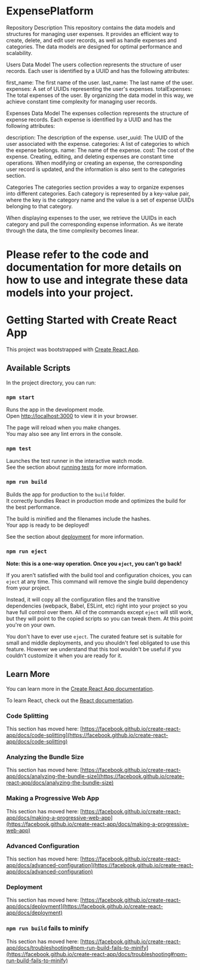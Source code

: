 # ExpensePlatform
Repository Description
This repository contains the data models and structures for managing user expenses. It provides an efficient way to create, delete, and edit user records, as well as handle expenses and categories. The data models are designed for optimal performance and scalability.

Users Data Model
The users collection represents the structure of user records. Each user is identified by a UUID and has the following attributes:

first_name: The first name of the user.
last_name: The last name of the user.
expenses: A set of UUIDs representing the user's expenses.
totalExpenses: The total expenses of the user.
By organizing the data model in this way, we achieve constant time complexity for managing user records.

Expenses Data Model
The expenses collection represents the structure of expense records. Each expense is identified by a UUID and has the following attributes:

description: The description of the expense.
user_uuid: The UUID of the user associated with the expense.
categories: A list of categories to which the expense belongs.
name: The name of the expense.
cost: The cost of the expense.
Creating, editing, and deleting expenses are constant time operations. When modifying or creating an expense, the corresponding user record is updated, and the information is also sent to the categories section.

Categories
The categories section provides a way to organize expenses into different categories. Each category is represented by a key-value pair, where the key is the category name and the value is a set of expense UUIDs belonging to that category.

When displaying expenses to the user, we retrieve the UUIDs in each category and pull the corresponding expense information. As we iterate through the data, the time complexity becomes linear.

Please refer to the code and documentation for more details on how to use and integrate these data models into your project.
=======
# Getting Started with Create React App

This project was bootstrapped with [Create React App](https://github.com/facebook/create-react-app).

## Available Scripts

In the project directory, you can run:

### `npm start`

Runs the app in the development mode.\
Open [http://localhost:3000](http://localhost:3000) to view it in your browser.

The page will reload when you make changes.\
You may also see any lint errors in the console.

### `npm test`

Launches the test runner in the interactive watch mode.\
See the section about [running tests](https://facebook.github.io/create-react-app/docs/running-tests) for more information.

### `npm run build`

Builds the app for production to the `build` folder.\
It correctly bundles React in production mode and optimizes the build for the best performance.

The build is minified and the filenames include the hashes.\
Your app is ready to be deployed!

See the section about [deployment](https://facebook.github.io/create-react-app/docs/deployment) for more information.

### `npm run eject`

**Note: this is a one-way operation. Once you `eject`, you can't go back!**

If you aren't satisfied with the build tool and configuration choices, you can `eject` at any time. This command will remove the single build dependency from your project.

Instead, it will copy all the configuration files and the transitive dependencies (webpack, Babel, ESLint, etc) right into your project so you have full control over them. All of the commands except `eject` will still work, but they will point to the copied scripts so you can tweak them. At this point you're on your own.

You don't have to ever use `eject`. The curated feature set is suitable for small and middle deployments, and you shouldn't feel obligated to use this feature. However we understand that this tool wouldn't be useful if you couldn't customize it when you are ready for it.

## Learn More

You can learn more in the [Create React App documentation](https://facebook.github.io/create-react-app/docs/getting-started).

To learn React, check out the [React documentation](https://reactjs.org/).

### Code Splitting

This section has moved here: [https://facebook.github.io/create-react-app/docs/code-splitting](https://facebook.github.io/create-react-app/docs/code-splitting)

### Analyzing the Bundle Size

This section has moved here: [https://facebook.github.io/create-react-app/docs/analyzing-the-bundle-size](https://facebook.github.io/create-react-app/docs/analyzing-the-bundle-size)

### Making a Progressive Web App

This section has moved here: [https://facebook.github.io/create-react-app/docs/making-a-progressive-web-app](https://facebook.github.io/create-react-app/docs/making-a-progressive-web-app)

### Advanced Configuration

This section has moved here: [https://facebook.github.io/create-react-app/docs/advanced-configuration](https://facebook.github.io/create-react-app/docs/advanced-configuration)

### Deployment

This section has moved here: [https://facebook.github.io/create-react-app/docs/deployment](https://facebook.github.io/create-react-app/docs/deployment)

### `npm run build` fails to minify

This section has moved here: [https://facebook.github.io/create-react-app/docs/troubleshooting#npm-run-build-fails-to-minify](https://facebook.github.io/create-react-app/docs/troubleshooting#npm-run-build-fails-to-minify)

